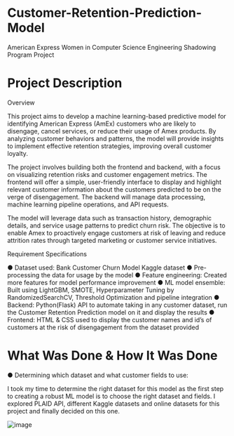 # Customer-Retention-Prediction-Model

American Express Women in Computer Science Engineering Shadowing Program Project

# Project Description

Overview

This project aims to develop a machine learning-based predictive model for identifying
American Express (AmEx) customers who are likely to disengage, cancel services, or
reduce their usage of Amex products. By analyzing customer behaviors and patterns,
the model will provide insights to implement effective retention strategies, improving
overall customer loyalty.

The project involves building both the frontend and backend, with a focus on visualizing
retention risks and customer engagement metrics. The frontend will offer a simple,
user-friendly interface to display and highlight relevant customer information about the
customers predicted to be on the verge of disengagement. The backend will manage
data processing, machine learning pipeline operations, and API requests.

The model will leverage data such as transaction history, demographic details, and
service usage patterns to predict churn risk. The objective is to enable Amex to
proactively engage customers at risk of leaving and reduce attrition rates through
targeted marketing or customer service initiatives.

Requirement Specifications

● Dataset used: Bank Customer Churn Model Kaggle dataset
● Pre-processing the data for usage by the model
● Feature engineering: Created more features for model performance improvement
● ML model ensemble: Built using LightGBM, SMOTE, Hyperparameter Tuning by
RandomizedSearchCV, Threshold Optimization and pipeline integration
● Backend: Python(Flask) API to automate taking in any customer dataset, run the
Customer Retention Prediction model on it and display the results
● Frontend: HTML & CSS used to display the customer names and id’s of
customers at the risk of disengagement from the dataset provided

# What Was Done & How It Was Done

● Determining which dataset and what customer fields to use:

I took my time to determine the right dataset for this model as the first step to
creating a robust ML model is to choose the right dataset and fields. I explored
PLAID API, different Kaggle datasets and online datasets for this project and
finally decided on this one.

![image](https://github.com/user-attachments/assets/6e07a060-3113-40ae-a13f-c35fc8ec5b13)

